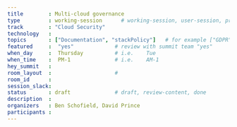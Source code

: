 ```yaml
---
title        : Multi-cloud governance 
type         : working-session      # working-session, user-session, product-session
track        : "Cloud Security"
technology   :
topics       : ["Documentation", "stackPolicy"]   # for example ["GDPR"]
featured     :  "yes"             # review with summit team "yes"
when_day     :  Thursday          # i.e.    Tue
when_time    :  PM-1              # i.e.    AM-1
hey_summit   :
room_layout  :                    #
room_id      :
session_slack: 
status       : draft              # draft, review-content, done
description  :
organizers   : Ben Schofield, David Prince
participants :
---
```



<!--(add intro)

## "BCP"

(...)

## "ISO"

(...)

## "Testing of the policies"

(...)

## References

(...)


## Previous-->
